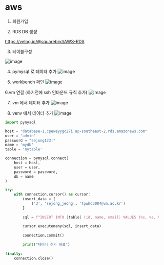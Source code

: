 # aws

1. 회원가입

2. RDS DB 생성

https://velog.io/@squarebird/AWS-RDS

3. 테이블구성

![image](https://github.com/user-attachments/assets/d88f6010-a212-4386-b37a-b6a4ce1af62f)

4. pymysql 로 데이터 추가
![image](https://github.com/user-attachments/assets/9cc3bc39-d7ba-4930-b35d-6702892eb164)

5. workbench 확인
![image](https://github.com/user-attachments/assets/f900aafc-0f51-4cab-ad10-de42448710e4)

6.vm 연결 (하기전에 ssh 인바운드 규칙 추가)
![image](https://github.com/user-attachments/assets/a23e896b-a224-4693-a7bc-c649f2cf7418)

7. vm 에서 데이터 추가
![image](https://github.com/user-attachments/assets/724fdc09-0068-497f-a7ec-2a691355c478)

8. venv 에서 데이터 추가
![image](https://github.com/user-attachments/assets/1b4e7fd7-7148-453b-a579-430cb9b26324)

```python
import pymysql

host = "database-1.cpeweyygc27i.ap-southeast-2.rds.amazonaws.com"
user = "admin"
password = "sejong123!"
name = 'mydb'
table = 'mytable'

connection = pymysql.connect(
    host = host,
    user = user,
    password = password,
    db = name
)

try:
    with connection.cursor() as cursor:
        insert_data = [
            ('3', 'sejong_jeong', 'tpwhd3004@vm.ac.kr')
        ]
        
        sql = f"INSERT INTO {table} (id, name, email) VALUES (%s, %s, %s)"
        
        cursor.executemany(sql, insert_data)
        
        connection.commit()
        
        print("데이터 추가 완료")
        
finally:
    connection.close()
```
